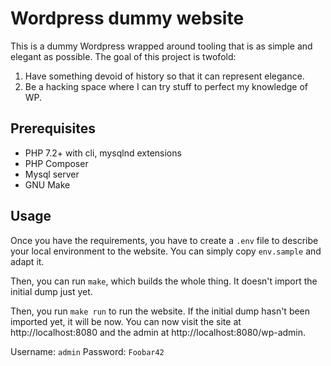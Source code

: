 # Wordpress dummy website

This is a dummy Wordpress wrapped around tooling that is as simple and elegant
as possible. The goal of this project is twofold:

1. Have something devoid of history so that it can represent elegance.
2. Be a hacking space where I can try stuff to perfect my knowledge of WP.

## Prerequisites

* PHP 7.2+ with cli, mysqlnd extensions
* PHP Composer
* Mysql server
* GNU Make

## Usage

Once you have the requirements, you have to create a `.env` file to describe
your local environment to the website. You can simply copy `env.sample` and
adapt it.

Then, you can run `make`, which builds the whole thing. It doesn't import the
initial dump just yet.

Then, you run `make run` to run the website. If the initial dump hasn't been
imported yet, it will be now. You can now visit the site at
http://localhost:8080 and the admin at http://localhost:8080/wp-admin.

Username: `admin` Password: `Foobar42`

